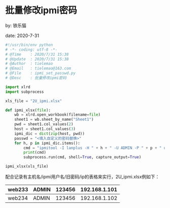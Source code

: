 # 批量修改ipmi密码

by: 铁乐猫

date: 2020-7-31



```python
#!/usr/bin/env python
# -*- coding: utf-8 -*-
# @Time    : 2020/7/31 15:38
# @Update  : 2020/7/31 15:38
# @Author  : tielemao
# @Email   : tielemao@163.com
# @File    : ipmi_set_passwd.py
# @Desc    : 批量修改ipmi密码

import xlrd
import subprocess

xls_file = "2U_ipmi.xlsx"

def ipmi_xlsx(file):
    wb = xlrd.open_workbook(filename=file)
    sheet1 = wb.sheet_by_name("Sheet1")
    pwd = sheet1.col_values(2)
    host = sheet1.col_values(3)
    ipmi_dic = dict(zip(host, pwd))
    passwd = "<填入自定义的密码替换>"
    for h, p in ipmi_dic.items():
        cmd = "ipmitool -I lanplus -H " + h + " -U ADMIN -P " + p + " user set password 2 " + passwd
        print(cmd)
        subprocess.run(cmd, shell=True, capture_output=True)

ipmi_xlsx(xls_file)
```



配合记录有主机名/ipmi用户名/旧密码/ip的表格来实行，2U_ipmi.xlsx例如下：



| web233 | ADMIN | 123456 | 192.168.1.101 |
| ------ | ----- | ------ | ------------- |
| web234 | ADMIN | 123456 | 192.168.1.102 |